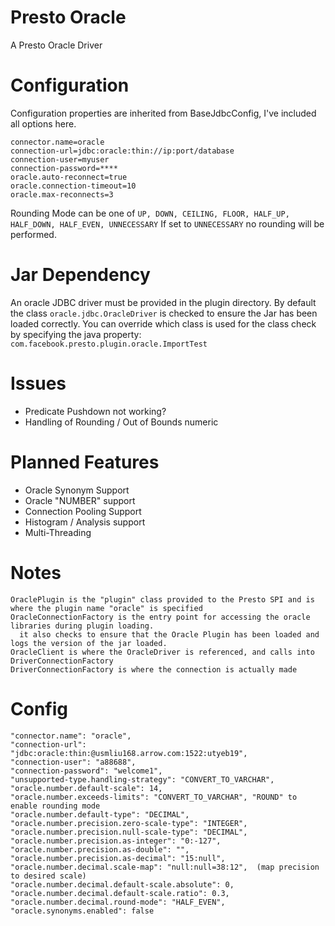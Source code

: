 # Presto Oracle
A Presto Oracle Driver

# Configuration
Configuration properties are inherited from BaseJdbcConfig, I've included all options here.
```properties
connector.name=oracle
connection-url=jdbc:oracle:thin://ip:port/database
connection-user=myuser
connection-password=****
oracle.auto-reconnect=true
oracle.connection-timeout=10
oracle.max-reconnects=3
```

Rounding Mode can be one of ``UP, DOWN, CEILING, FLOOR, HALF_UP, HALF_DOWN, HALF_EVEN, UNNECESSARY``
If set to ``UNNECESSARY`` no rounding will be performed.

# Jar Dependency
An oracle JDBC driver must be provided in the plugin directory.
By default the class `oracle.jdbc.OracleDriver` is checked to ensure the Jar has been loaded correctly.
You can override which class is used for the class check by specifying the java property: `com.facebook.presto.plugin.oracle.ImportTest`

# Issues
- Predicate Pushdown not working?
- Handling of Rounding / Out of Bounds numeric

# Planned Features
- Oracle Synonym Support
- Oracle "NUMBER" support
- Connection Pooling Support
- Histogram / Analysis support
- Multi-Threading

# Notes
```
OraclePlugin is the "plugin" class provided to the Presto SPI and is where the plugin name "oracle" is specified
OracleConnectionFactory is the entry point for accessing the oracle libraries during plugin loading.
  it also checks to ensure that the Oracle Plugin has been loaded and logs the version of the jar loaded.
OracleClient is where the OracleDriver is referenced, and calls into DriverConnectionFactory
DriverConnectionFactory is where the connection is actually made
```

# Config

```properties
"connector.name": "oracle",
"connection-url": "jdbc:oracle:thin:@usmliu168.arrow.com:1522:utyeb19",
"connection-user": "a88688",
"connection-password": "welcome1",
"unsupported-type.handling-strategy": "CONVERT_TO_VARCHAR",
"oracle.number.default-scale": 14,
"oracle.number.exceeds-limits": "CONVERT_TO_VARCHAR", "ROUND" to enable rounding mode
"oracle.number.default-type": "DECIMAL",
"oracle.number.precision.zero-scale-type": "INTEGER",
"oracle.number.precision.null-scale-type": "DECIMAL",
"oracle.number.precision.as-integer": "0:-127",
"oracle.number.precision.as-double": "",
"oracle.number.precision.as-decimal": "15:null",
"oracle.number.decimal.scale-map": "null:null=38:12",  (map precision to desired scale)
"oracle.number.decimal.default-scale.absolute": 0,
"oracle.number.decimal.default-scale.ratio": 0.3,
"oracle.number.decimal.round-mode": "HALF_EVEN",
"oracle.synonyms.enabled": false
```